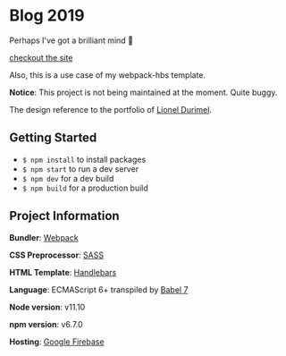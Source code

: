 # Blog 2019

Perhaps I've got a brilliant mind **:see_no_evil:**

[checkout the site](https://blog.thisiskuan.co.uk/)

Also, this is a use case of my webpack-hbs template.

**Notice**: This project is not being maintained at the moment. Quite buggy. 

The design reference to the portfolio of [Lionel Durimel](https://durimel.io/nel). 



## Getting Started

-  `$ npm install` to install packages
- `$ npm start` to run a dev server
- `$ npm dev` for a dev build
- `$ npm build` for a production build



## Project Information

**Bundler**: [Webpack](https://webpack.js.org/)

**CSS Preprocessor**: [SASS](https://sass-lang.com/)

**HTML Template**: [Handlebars](https://handlebarsjs.com/)

**Language**: ECMAScript 6+ transpiled by [Babel 7](https://babeljs.io/)

**Node version**: v11.10

**npm version**: v6.7.0

**Hosting**: [Google Firebase](https://firebase.google.com/)

